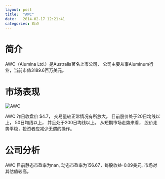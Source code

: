 ```yaml
---
layout: post
title:  "AWC"
date:   2014-02-17 12:21:41
categories: 观点
---
```


# 简介
AWC（Alumina Ltd.）是Australia著名上市公司，
公司主要从事Aluminum行业，当前市值3189.6百万美元。

# 市场表现

![AWC](http://finviz.com/chart.ashx?t=AWC&ty=c&ta=1&p=d&s=l)

AWC 昨日收盘价 $4.7，
交易量较正常情况有所放大。
目前股价处于20日均线以上，
50日均线以上，
并且处于200日均线以上。
从短期市场走势来看，
股价走势平稳，投资者应减少无谓的操作。

# 公司分析
AWC 目前静态市盈率为nan, 动态市盈率为156.67，每股收益-0.09美元,
市场对其估值较高。
